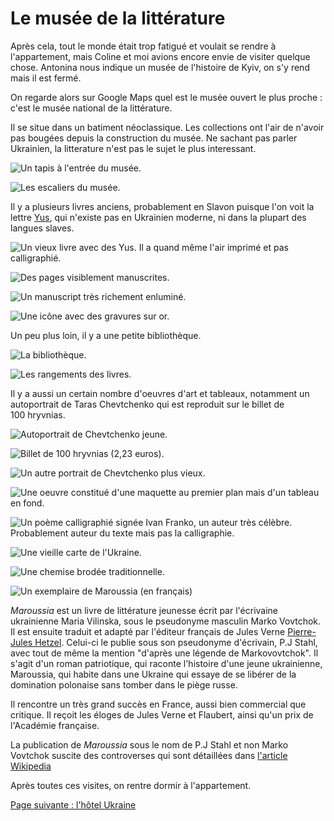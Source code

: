 # Le musée de la littérature

Après cela, tout le monde était trop fatigué et voulait se rendre à
l'appartement, mais Coline et moi avions encore envie de visiter quelque chose.
Antonina nous indique un musée de l'histoire de Kyiv, on s'y rend mais il est
fermé.

On regarde alors sur Google Maps quel est le musée ouvert le plus proche : c'est
le musée national de la littérature.

Il se situe dans un batiment néoclassique. Les collections ont l'air de n'avoir
pas bougées depuis la construction du musée. Ne sachant pas parler Ukrainien, la
litterature n'est pas le sujet le plus interessant.

![Un tapis à l'entrée du musée.](images/kyiv/p4/musee_de_la_literature/tapis.jpg)

![Les escaliers du musée.](images/kyiv/p4/musee_de_la_literature/escaliers.jpg)

Il y a plusieurs livres anciens, probablement en Slavon puisque l'on voit la
lettre [Yus](https://en.wikipedia.org/wiki/Yus), qui n'existe pas en Ukrainien
moderne, ni dans la plupart des langues slaves.

![Un vieux livre avec des Yus. Il a quand même l'air imprimé et pas calligraphié.](images/kyiv/p4/musee_de_la_literature/vieux_livre.jpg)

![Des pages visiblement manuscrites.](images/kyiv/p4/musee_de_la_literature/illustrations.jpg)

![Un manuscript très richement enluminé.](images/kyiv/p4/musee_de_la_literature/enluminures.jpg)

![Une icône avec des gravures sur or.](images/kyiv/p4/musee_de_la_literature/icone.jpg)

Un peu plus loin, il y a une petite bibliothèque.

![La bibliothèque.](images/kyiv/p4/musee_de_la_literature/bibliotheque.jpg)

![Les rangements des livres.](images/kyiv/p4/musee_de_la_literature/etageres.jpg)

Il y a aussi un certain nombre d'oeuvres d'art et tableaux, notamment un
autoportrait de Taras Chevtchenko qui est reproduit sur le billet de 100&nbsp;hryvnias.

![Autoportrait de Chevtchenko jeune.](images/kyiv/p4/musee_de_la_literature/shevchenko_jeune.jpg)

![Billet de 100&nbsp;hryvnias (2,23&nbsp;euros).](images/kyiv/p4/musee_de_la_literature/hryvna_100.jpg)

![Un autre portrait de Chevtchenko plus vieux.](images/kyiv/p4/musee_de_la_literature/shevchenko_vieux.jpg)

![Une oeuvre constitué d'une maquette au premier plan mais d'un tableau en fond.](images/kyiv/p4/musee_de_la_literature/maquette_aquarelle.jpg)

![Un poème calligraphié signée Ivan Franko, un auteur très célèbre. Probablement auteur du texte mais pas la calligraphie.](images/kyiv/p4/musee_de_la_literature/poeme_ivan_franko.jpg)

![Une vieille carte de l'Ukraine.](images/kyiv/p4/musee_de_la_literature/carte.jpg)

![Une chemise brodée traditionnelle.](images/kyiv/p4/musee_de_la_literature/chemise.jpg)

![Un exemplaire de _Maroussia_ (en français)](images/kyiv/p4/musee_de_la_literature/maroussia.jpg)

_Maroussia_ est un livre de littérature jeunesse écrit par l'écrivaine
ukrainienne Maria Vilinska, sous le pseudonyme masculin Marko Vovtchok. Il est
ensuite traduit et adapté par l'éditeur français de Jules Verne [Pierre-Jules
Hetzel](https://fr.wikipedia.org/wiki/Pierre-Jules_Hetzel). Celui-ci le publie
sous son pseudonyme d'écrivain, P.J Stahl, avec tout de même la mention "d'après
une légende de Markovovtchok". Il s'agit d'un roman patriotique, qui raconte
l'histoire d'une jeune ukrainienne, Maroussia, qui habite dans une Ukraine qui
essaye de se libérer de la domination polonaise sans tomber dans le piège russe.

Il rencontre un très grand succès en France, aussi bien commercial que critique.
Il reçoit les éloges de Jules Verne et Flaubert, ainsi qu'un prix de l'Académie
française.

La publication de _Maroussia_ sous le nom de P.J Stahl et non Marko Vovtchok
suscite des controverses qui sont détaillées dans [l'article
Wikipedia](https://fr.wikipedia.org/wiki/Maroussia)

Après toutes ces visites, on rentre dormir à l'appartement.

[Page suivante : l'hôtel Ukraine](kyiv_5_hotel_ukraine.md)
